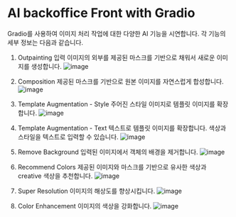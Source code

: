 # AI backoffice Front with Gradio

Gradio를 사용하여 이미지 처리 작업에 대한 다양한 AI 기능을 시연합니다. 각 기능의 세부 정보는 다음과 같습니다.

1. Outpainting
    입력 이미지의 외부를 제공된 마스크를 기반으로 채워서 새로운 이미지를 생성합니다.
    ![image](https://github.com/sehyeon518/Favorfit-AI-Backoffice/assets/84698896/faca7b1e-c14f-4aed-93cb-9dafebef2542)

2. Composition
    제공된 마스크를 기반으로 원본 이미지를 자연스럽게 합성합니다.
    ![image](https://github.com/sehyeon518/Favorfit-AI-Backoffice/assets/84698896/cd94c14e-fdf2-4146-a3f7-4ce46419a139)

3. Template Augmentation - Style
    주어진 스타일 이미지로 템플릿 이미지를 확장합니다.
    ![image](https://github.com/sehyeon518/Favorfit-AI-Backoffice/assets/84698896/d9b8d865-a5b7-4d72-8e2f-9a592ae789c1)

4. Template Augmentation - Text
    텍스트로 템플릿 이미지를 확장합니다. 색상과 스타일을 텍스트로 입력할 수 있습니다.
    ![image](https://github.com/sehyeon518/Favorfit-AI-Backoffice/assets/84698896/2f4e2c88-04b9-4af7-a317-012504bc21a2)

5. Remove Background
    입력된 이미지에서 객체의 배경을 제거합니다.
    ![image](https://github.com/sehyeon518/Favorfit-AI-Backoffice/assets/84698896/e3287dac-e7b3-4723-a03f-a37a4d637e77)

6. Recommend Colors
    제공된 이미지와 마스크를 기반으로 유사한 색상과 creative 색상을 추천합니다.
    ![image](https://github.com/sehyeon518/Favorfit-AI-Backoffice/assets/84698896/e47c6f38-0364-4b01-9e5f-8ef965d71bd5)

7. Super Resolution
    이미지의 해상도를 향상시킵니다.
    ![image](https://github.com/sehyeon518/Favorfit-AI-Backoffice/assets/84698896/136ffdbe-7d83-4a0f-b153-35b3b32cc1f0)

8. Color Enhancement
    이미지의 색상을 강화합니다.
    ![image](https://github.com/sehyeon518/Favorfit-AI-Backoffice/assets/84698896/d7ee6d6d-e8d8-4c9f-9b5e-194c8ac8380a)

